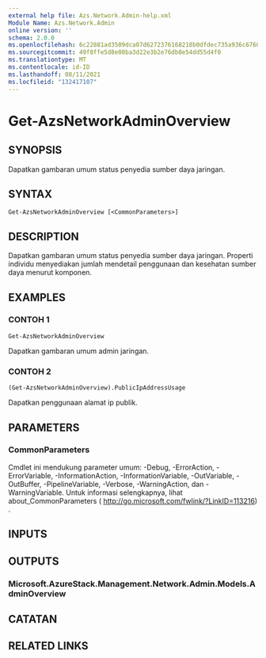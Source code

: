```yaml
---
external help file: Azs.Network.Admin-help.xml
Module Name: Azs.Network.Admin
online version: ''
schema: 2.0.0
ms.openlocfilehash: 6c22881ad3509dca07d6272376168218b0dfdec735a936c6760fc0d9956e3c5e
ms.sourcegitcommit: 49f8ffe5d8e08ba3d22e3b2e76db0e54dd55d4f0
ms.translationtype: MT
ms.contentlocale: id-ID
ms.lasthandoff: 08/11/2021
ms.locfileid: "132417107"
---
```

# Get-AzsNetworkAdminOverview

## SYNOPSIS
Dapatkan gambaran umum status penyedia sumber daya jaringan.

## SYNTAX

```
Get-AzsNetworkAdminOverview [<CommonParameters>]
```

## DESCRIPTION
Dapatkan gambaran umum status penyedia sumber daya jaringan. Properti individu menyediakan jumlah mendetail penggunaan dan kesehatan sumber daya menurut komponen.

## EXAMPLES

### CONTOH 1
```
Get-AzsNetworkAdminOverview
```

Dapatkan gambaran umum admin jaringan.

### CONTOH 2
```
(Get-AzsNetworkAdminOverview).PublicIpAddressUsage
```

Dapatkan penggunaan alamat ip publik.

## PARAMETERS

### CommonParameters
Cmdlet ini mendukung parameter umum: -Debug, -ErrorAction, -ErrorVariable, -InformationAction, -InformationVariable, -OutVariable, -OutBuffer, -PipelineVariable, -Verbose, -WarningAction, dan -WarningVariable. Untuk informasi selengkapnya, lihat about_CommonParameters ( http://go.microsoft.com/fwlink/?LinkID=113216) .

## INPUTS

## OUTPUTS

### Microsoft.AzureStack.Management.Network.Admin.Models.AdminOverview

## CATATAN

## RELATED LINKS
